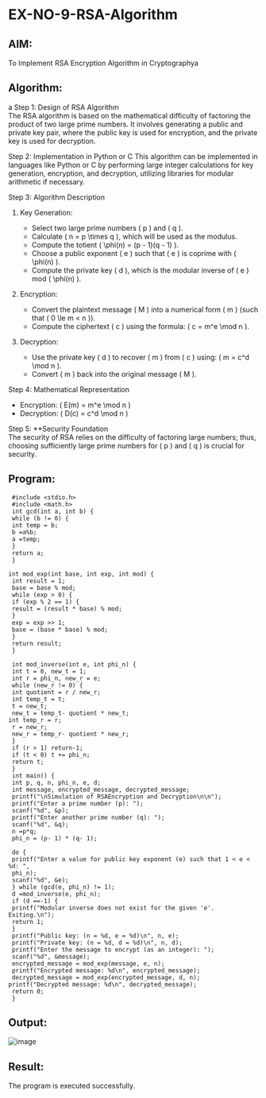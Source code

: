 # EX-NO-9-RSA-Algorithm

## AIM:
To Implement RSA Encryption Algorithm in Cryptographya

## Algorithm:

a
Step 1: Design of RSA Algorithm  
The RSA algorithm is based on the mathematical difficulty of factoring the product of two large prime numbers. It involves generating a public and private key pair, where the public key is used for encryption, and the private key is used for decryption.

Step 2: Implementation in Python or C 
This algorithm can be implemented in languages like Python or C by performing large integer calculations for key generation, encryption, and decryption, utilizing libraries for modular arithmetic if necessary.

Step 3: Algorithm Description  
1. Key Generation:
   - Select two large prime numbers \( p \) and \( q \).
   - Calculate \( n = p \times q \), which will be used as the modulus.
   - Compute the totient \( \phi(n) = (p - 1)(q - 1) \).
   - Choose a public exponent \( e \) such that \( e \) is coprime with \( \phi(n) \).
   - Compute the private key \( d \), which is the modular inverse of \( e \) mod \( \phi(n) \).

2. Encryption:
   - Convert the plaintext message \( M \) into a numerical form \( m \) (such that \( 0 \le m < n \)).
   - Compute the ciphertext \( c \) using the formula: \( c = m^e \mod n \).

3. Decryption:
   - Use the private key \( d \) to recover \( m \) from \( c \) using: \( m = c^d \mod n \).
   - Convert \( m \) back into the original message \( M \).

Step 4: Mathematical Representation  
- Encryption: \( E(m) = m^e \mod n \)
- Decryption: \( D(c) = c^d \mod n \)

Step 5: **Security Foundation  
The security of RSA relies on the difficulty of factoring large numbers; thus, choosing sufficiently large prime numbers for \( p \) and \( q \) is crucial for security.

## Program:

```
 #include <stdio.h>
 #include <math.h>
 int gcd(int a, int b) {
 while (b != 0) {
 int temp = b;
 b =a%b;
 a =temp;
 }
 return a;
 }
 
int mod_exp(int base, int exp, int mod) {
 int result = 1;
 base = base % mod;
 while (exp > 0) {
 if (exp % 2 == 1) {
 result = (result * base) % mod;
 }
 exp = exp >> 1; 
 base = (base * base) % mod;
 }
 return result;
 }
 
 int mod_inverse(int e, int phi_n) {
 int t = 0, new_t = 1;
 int r = phi_n, new_r = e;
 while (new_r != 0) {
 int quotient = r / new_r;
 int temp_t = t;
 t = new_t;
 new_t = temp_t- quotient * new_t;
int temp_r = r;
 r = new_r;
 new_r = temp_r- quotient * new_r;
 }
 if (r > 1) return-1; 
 if (t < 0) t += phi_n;
 return t;
 }
 int main() {
 int p, q, n, phi_n, e, d;
 int message, encrypted_message, decrypted_message;
 printf("\nSimulation of RSAEncryption and Decryption\n\n");
 printf("Enter a prime number (p): ");
 scanf("%d", &p);
 printf("Enter another prime number (q): ");
 scanf("%d", &q);
 n =p*q;
 phi_n = (p- 1) * (q- 1);

 do {
 printf("Enter a value for public key exponent (e) such that 1 < e < %d: ",
 phi_n);
 scanf("%d", &e);
 } while (gcd(e, phi_n) != 1);
 d =mod_inverse(e, phi_n);
 if (d ==-1) {
 printf("Modular inverse does not exist for the given 'e'. Exiting.\n");
 return 1;
 }
 printf("Public key: (n = %d, e = %d)\n", n, e);
 printf("Private key: (n = %d, d = %d)\n", n, d);
 printf("Enter the message to encrypt (as an integer): ");
 scanf("%d", &message);
 encrypted_message = mod_exp(message, e, n);
 printf("Encrypted message: %d\n", encrypted_message);
 decrypted_message = mod_exp(encrypted_message, d, n);
printf("Decrypted message: %d\n", decrypted_message);
 return 0;
 }
```


## Output:
![image](https://github.com/user-attachments/assets/6ade22d3-e6a1-44ae-b2d3-1c7b633d6943)


## Result:
 The program is executed successfully.
